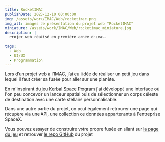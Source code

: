```yaml
---
title: RocketIMAC
publishDate: 2020-12-10 00:00:00
img: /assets/work/IMAC/Web/rocketimac.png
img_alt: images de présentation du projet web "RocketIMAC"
miniature: /assets/work/IMAC/Web/rocketimac_miniature.jpg
description: |
  Projet web réalisé en première année d'IMAC.
  
tags:
  - Web
  - UI/UX
  - Programmation
---
```


Lors d’un projet web à l’IMAC, j’ai eu l’idée de réaliser un petit jeu dans lequel il faut créer sa fusée pour aller sur une planète.

En m'inspirant du jeu <a href="https://en.wikipedia.org/wiki/Kerbal_Space_Program" target="_blank">Kerbal Space Program</a> j'ai développé une interface où l'on peu concevoir un lanceur spatial puis de sélectionner un corps céleste de destination avec une carte stellaire personnalisable.

Dans une autre partie du projet, on peut également retrouver une page qui récupère via une API, une collection de données appartenants à l'entreprise SpaceX.

Vous pouvez essayer de construire votre propre fusée en allant sur <a href="https://clementbourhis.github.io/RocketIMAC/" target="_blank">la page du jeu</a> et retrouver <a href="https://github.com/ClementBourhis/RocketIMAC" target="_blank">le repo GitHub</a> du projet
